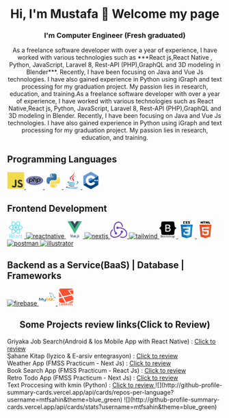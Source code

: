 <h1 align="center">Hi, I'm Mustafa 👋 Welcome my page</h1>
<h3 align="center">I'm Computer Engineer (Fresh graduated)</h3>
<p align="center">
As a freelance software developer with over a year of experience, I have worked with various technologies such as ***React js,React Native , Python, JavaScript, Laravel 8, Rest-API (PHP),GraphQL and 3D modeling in Blender***. Recently, I have been focusing on Java and Vue Js technologies. I have also gained experience in Python using iGraph and text processing for my graduation project. My passion lies in research, education, and training.As a freelance software developer with over a year of experience, I have worked with various technologies such as React Native,React js, Python, JavaScript, Laravel 8, Rest-API (PHP),GraphQL and 3D modeling in Blender. Recently, I have been focusing on Java and Vue Js technologies. I have also gained experience in Python using iGraph and text processing for my graduation project. My passion lies in research, education, and training.
</p>

<p align="center">
<h2 align="left">Programming Languages</h2>
  <a href="https://developer.mozilla.org/en-US/docs/Web/JavaScript" target="_blank" rel="noreferrer">
    <img src="https://raw.githubusercontent.com/devicons/devicon/master/icons/javascript/javascript-original.svg" alt="javascript" width="40" height="40" />
  </a>
    <a href="https://www.php.net" target="_blank" rel="noreferrer">
    <img src="https://raw.githubusercontent.com/devicons/devicon/master/icons/php/php-original.svg" alt="php" width="40" height="40" />
  </a>
  <a href="https://www.python.org" target="_blank" rel="noreferrer">
    <img src="https://raw.githubusercontent.com/devicons/devicon/master/icons/python/python-original.svg" alt="python" width="40" height="40" />
  </a>
  <a href="https://www.java.com" target="_blank" rel="noreferrer">
    <img src="https://raw.githubusercontent.com/devicons/devicon/master/icons/java/java-original.svg" alt="java" width="40" height="40" />
  </a>
  <a href="https://www.w3schools.com/cpp/" target="_blank" rel="noreferrer">
    <img src="https://raw.githubusercontent.com/devicons/devicon/master/icons/cplusplus/cplusplus-original.svg" alt="cplusplus" width="40" height="40" />
  </a>


<h2 align="left">Frontend Development</h2>
 <a href="https://reactjs.org/" target="_blank" rel="noreferrer">
    <img src="https://raw.githubusercontent.com/devicons/devicon/master/icons/react/react-original-wordmark.svg" alt="react" width="40" height="40" />
  </a>
  <a href="https://reactnative.dev/" target="_blank" rel="noreferrer">
    <img src="https://reactnative.dev/img/header_logo.svg" alt="reactnative" width="40" height="40" />
  </a>
  <a href="https://vuejs.org/" target="_blank" rel="noreferrer">
    <img src="https://raw.githubusercontent.com/devicons/devicon/master/icons/vuejs/vuejs-original-wordmark.svg" alt="vuejs" width="40" height="40" />
  </a>
   <a href="https://nextjs.org/" target="_blank" rel="noreferrer"> <img src="https://cdn.worldvectorlogo.com/logos/nextjs-2.svg" alt="nextjs" width="40" height="40"/> </a>
  <a href="https://redux.js.org" target="_blank" rel="noreferrer">
    <img src="https://raw.githubusercontent.com/devicons/devicon/master/icons/redux/redux-original.svg" alt="redux" width="40" height="40" />
  </a>
  <a href="https://tailwindcss.com/" target="_blank" rel="noreferrer">
    <img src="https://www.vectorlogo.zone/logos/tailwindcss/tailwindcss-icon.svg" alt="tailwind" width="40" height="40" />
  </a>
  <a href="https://getbootstrap.com" target="_blank" rel="noreferrer">
    <img src="https://raw.githubusercontent.com/devicons/devicon/master/icons/bootstrap/bootstrap-plain-wordmark.svg" alt="bootstrap" width="40" height="40" />
  </a>
  <a href="https://www.w3schools.com/css/" target="_blank" rel="noreferrer">
    <img src="https://raw.githubusercontent.com/devicons/devicon/master/icons/css3/css3-original-wordmark.svg" alt="css3" width="40" height="40" />
  </a>
  <a href="https://www.w3.org/html/" target="_blank" rel="noreferrer">
    <img src="https://raw.githubusercontent.com/devicons/devicon/master/icons/html5/html5-original-wordmark.svg" alt="html5" width="40" height="40" />
  </a>
    <a href="https://postman.com" target="_blank" rel="noreferrer">
    <img src="https://www.vectorlogo.zone/logos/getpostman/getpostman-icon.svg" alt="postman" width="40" height="40" />
  </a>
    <a href="https://www.adobe.com/in/products/illustrator.html" target="_blank" rel="noreferrer">
    <img src="https://www.vectorlogo.zone/logos/adobe_illustrator/adobe_illustrator-icon.svg" alt="illustrator" width="40" height="40" />
  </a>
<h2 align="left">Backend as a Service(BaaS) | Database | Frameworks</h2>
  <a href="https://firebase.google.com/" target="_blank" rel="noreferrer">
    <img src="https://www.vectorlogo.zone/logos/firebase/firebase-icon.svg" alt="firebase" width="40" height="40" />
  </a>
  <a href="https://www.mysql.com/" target="_blank" rel="noreferrer">
    <img src="https://raw.githubusercontent.com/devicons/devicon/master/icons/mysql/mysql-original-wordmark.svg" alt="mysql" width="40" height="40" />
  </a>
  <a href="https://laravel.com/" target="_blank" rel="noreferrer">
    <img src="https://raw.githubusercontent.com/devicons/devicon/master/icons/laravel/laravel-plain-wordmark.svg" alt="laravel" width="40" height="40" />
  </a>
</p>

<h2 align="center">Some Projects review links(Click to Review)</h2>
Griyaka Job Search(Android & Ios Mobile App with React Native) : 
  <a href="https://apps.apple.com/vn/app/griyaka/id1629360190" target="_blank" rel="noreferrer">
  Click to review
  </a><br/>
  Şahane Kitap (Iyzico & E-arsiv entegrasyon) :
  <a href="https://sahanekitap.com/" target="_blank" rel="noreferrer">
  Click to review
  </a><br/>
  Weather App (FMSS Practicum - Next Js) :
  <a href="https://weather-app-mtfsahin.vercel.app/" target="_blank" rel="noreferrer">
  Click to review
  </a><br/>
   Book Search App (FMSS Practicum - React Js) :
  <a href="https://fmss-book-app.vercel.app/" target="_blank" rel="noreferrer">
  Click to review
  </a><br/>
   Retro Todo App (FMSS Practicum  - Next Js) :
  <a href="https://fmss-todo-app.vercel.app/" target="_blank" rel="noreferrer">
  Click to review
  </a><br/>
  Text Proccesing with kmin (Python) :
  <a href="https://github.com/mtfsahin/Text-Proccessing-with-kmin" target="_blank" rel="noreferrer">
  Click to review
  </a>
![](http://github-profile-summary-cards.vercel.app/api/cards/repos-per-language?username=mtfsahin&theme=blue_green)
![](http://github-profile-summary-cards.vercel.app/api/cards/stats?username=mtfsahin&theme=blue_green) 
